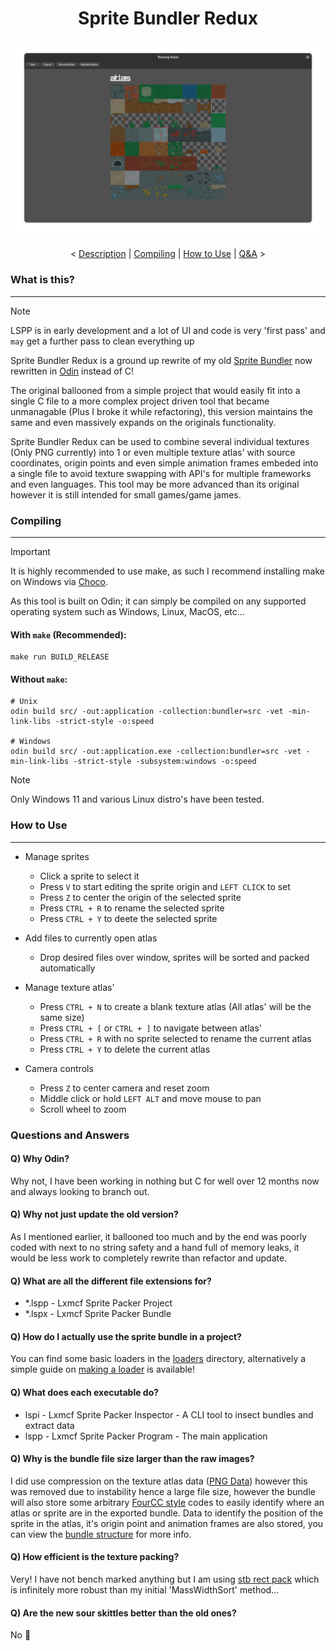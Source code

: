 <h1 align="center">Sprite Bundler Redux</h1>

<div align="center">
<img src="data/temp_demo.png"/>
</div>

<p align="center">
<
    <a href="#what-is-this">Description</a> |
    <a href="#compiling">Compiling</a> |
    <a href="#how-to-use">How to Use</a> |
    <a href="#questions-and-answers">Q&A</a>
>
</p>

### What is this?

---

> [!NOTE]
> LSPP is in early development and a lot of UI and code is very 'first pass' and `may` get a further pass to clean everything up

Sprite Bundler Redux is a ground up rewrite of my old [Sprite Bundler](https://github.com/lxmcf/sprite-bundler) now rewritten in [Odin](https://odin-lang.org/) instead of C!

The original ballooned from a simple project that would easily fit into a single C file to a more complex project driven tool that became unmanagable (Plus I broke it while refactoring), this version maintains the same and even massively expands on the originals functionality.

Sprite Bundler Redux can be used to combine several individual textures (Only PNG currently) into 1 or even multiple texture atlas' with source coordinates, origin points and even simple animation frames embeded into a single file to avoid texture swapping with API's for multiple frameworks and even languages. This tool may be more advanced than its original however it is still intended for small games/game james.

### Compiling

---

> [!IMPORTANT]
> It is highly recommended to use make, as such I recommend installing make on Windows via [Choco](https://github.com/chocolatey/choco.git).

As this tool is built on Odin; it can simply be compiled on any supported operating system such as Windows, Linux, MacOS, etc...

#### With `make` (Recommended):
```shell
make run BUILD_RELEASE
```

#### Without `make`:
```shell
# Unix
odin build src/ -out:application -collection:bundler=src -vet -min-link-libs -strict-style -o:speed

# Windows
odin build src/ -out:application.exe -collection:bundler=src -vet -min-link-libs -strict-style -subsystem:windows -o:speed
```

> [!NOTE]
> Only Windows 11 and various Linux distro's have been tested.

### How to Use

---

- Manage sprites
    - Click a sprite to select it
    - Press `V` to start editing the sprite origin and `LEFT CLICK` to set
    - Press `Z` to center the origin of the selected sprite
    - Press `CTRL + R` to rename the selected sprite
    - Press `CTRL + Y` to deete the selected sprite

- Add files to currently open atlas
    - Drop desired files over window, sprites will be sorted and packed automatically

- Manage texture atlas'
    - Press `CTRL + N` to create a blank texture atlas (All atlas' will be the same size)
    - Press `CTRL + [` or `CTRL + ]` to navigate between atlas'
    - Press `CTRL + R` with no sprite selected to rename the current atlas
    - Press `CTRL + Y` to delete the current atlas

- Camera controls
    - Press `Z` to center camera and reset zoom
    - Middle click or hold `LEFT ALT` and move mouse to pan
    - Scroll wheel to zoom

### Questions and Answers

#### Q) Why Odin?
Why not, I have been working in nothing but C for well over 12 months now and always looking to branch out.

#### Q) Why not just update the old version?
As I mentioned earlier, it ballooned too much and by the end was poorly coded with next to no string safety and a hand full of memory leaks, it would be less work to completely rewrite than refactor and update.

#### Q) What are all the different file extensions for?
- *.lspp - Lxmcf Sprite Packer Project
- *.lspx - Lxmcf Sprite Packer Bundle

#### Q) How do I actually use the sprite bundle in a project?
You can find some basic loaders in the [loaders](/loaders) directory, alternatively a simple guide on [making a loader](/docs/make-loader.md) is available!

#### Q) What does each executable do?
- lspi - Lxmcf Sprite Packer Inspector - A CLI tool to insect bundles and extract data
- lspp - Lxmcf Sprite Packer Program - The main application

#### Q) Why is the bundle file size larger than the raw images?
I did use compression on the texture atlas data ([PNG Data](http://www.libpng.org/pub/png/)) however this was removed due to instability hence a large file size, however the bundle will also store some arbitrary [FourCC style](https://en.wikipedia.org/wiki/FourCC) codes to easily identify where an atlas or sprite are in the exported bundle. Data to identify the position of the sprite in the atlas, it's origin point and animation frames are also stored, you can view the [bundle structure](/docs/bundle.md) for more info.

#### Q) How efficient is the texture packing?
Very! I have not bench marked anything but I am using [stb rect pack](https://github.com/nothings/stb) which is infinitely more robust than my initial 'MassWidthSort' method...

#### Q) Are the new sour skittles better than the old ones?
No :slightly_smiling_face:
